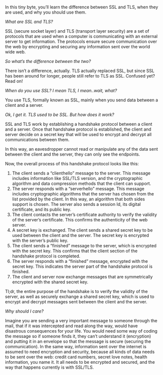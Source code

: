 In this tiny byte, you’ll learn the difference between SSL and TLS, when they are used, and why you should use them.

*What are SSL and TLS?*

SSL (secure socket layer) and TLS (transport layer security) are a set of protocols that are used when a computer is communicating with an external server to get information.  The protocols ensure secure communication over the web by encrypting and securing any information sent over the world wide web.   

*So what’s the difference between the two?*

There isn’t a difference, actually.  TLS actually replaced SSL, but since SSL has been around for longer, people still refer to TLS as SSL. Confused yet?  Read on!

*When do you use SSL? I mean TLS, I mean..wait, what?*

You use TLS, formally known as SSL, mainly when you send data between a client and a server.

*Ok, I get it. TLS used to be SSL. But how does it work?*

SSL and TLS work by establishing a handshake protocol between a client and a server.  Once that handshake protocol is established, the client and server decide on a secret key that will be used to encrypt and decrypt all communications between them.

In this way, an eavesdropper cannot read or manipulate any of the data sent between the client and the server, they can only see the endpoints.

Now, the overall process of this handshake protocol looks like this:


1. The client sends a “clienthello” message to the server.  This message includes information like SSL/TLS version, and the cryptographic algorithm and data compression methods that the client can support.  
2. The server responds with a “serverhello” message. This message includes cryptographic algorithms that the server has chosen from the list provided by the client. In this way, an algorithm that both sides support is chosen. The server also sends a session Id, its digital certificate, and its public key.
3. The client contacts the server’s certificate authority to verify the validity of the server’s certificate. This confirms the authenticity of the web server.
4. A secret key is exchanged.  The client sends a shared secret key to be used between the client and the server.  The secret key is encrypted with the server’s public key.
5. The client sends a “finished” message to the server, which is encrypted with the secret key.  This confirms that the client section of the handshake protocol is completed.
6. The server responds with a “finished” message, encrypted with the secret key. This indicates the server part of the handshake protocol is finished.  
7. The client and server now exchange messages that are symmetrically encrypted with the shared secret key.  

Tl;dr, the entire purpose of the handshake is to verify the validity of the server, as well as securely exchange a shared secret key, which is used to encrypt and decrypt messages sent between the client and the server.

*Why should I care?*

Imagine you are sending a very important message to someone through the mail, that if it was intercepted and read along the way, would have disastrous consequences for your life.  You would need some way of coding the message so if someone finds it, they can’t understand it (encryption) and putting it in an envelope so that the message is secure (securing the communication).  In the same way, information sent over the internet is assumed to need encryption and security, because all kinds of data needs to be sent over the web: credit card numbers, secret love notes, health information, you name it. It all needs to be encrypted and secured, and the way that happens currently is with SSL/TLS.

